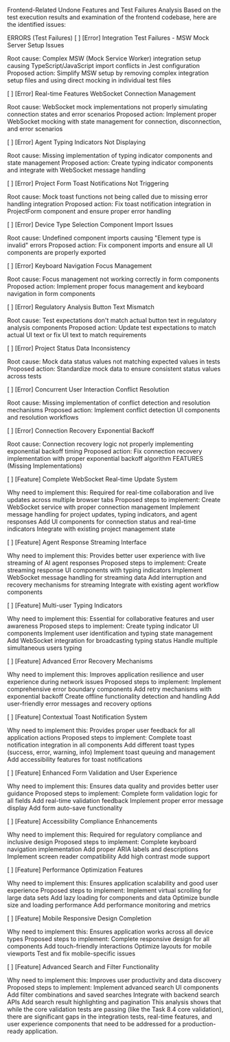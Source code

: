 Frontend-Related Undone Features and Test Failures Analysis
Based on the test execution results and examination of the frontend codebase, here are the identified issues:

ERRORS (Test Failures)
[ ] [Error] Integration Test Failures - MSW Mock Server Setup Issues

Root cause: Complex MSW (Mock Service Worker) integration setup causing TypeScript/JavaScript import conflicts in Jest configuration
Proposed action: Simplify MSW setup by removing complex integration setup files and using direct mocking in individual test files

[ ] [Error] Real-time Features WebSocket Connection Management

Root cause: WebSocket mock implementations not properly simulating connection states and error scenarios
Proposed action: Implement proper WebSocket mocking with state management for connection, disconnection, and error scenarios

[ ] [Error] Agent Typing Indicators Not Displaying

Root cause: Missing implementation of typing indicator components and state management
Proposed action: Create typing indicator components and integrate with WebSocket message handling

[ ] [Error] Project Form Toast Notifications Not Triggering

Root cause: Mock toast functions not being called due to missing error handling integration
Proposed action: Fix toast notification integration in ProjectForm component and ensure proper error handling

[ ] [Error] Device Type Selection Component Import Issues

Root cause: Undefined component imports causing "Element type is invalid" errors
Proposed action: Fix component imports and ensure all UI components are properly exported

[ ] [Error] Keyboard Navigation Focus Management

Root cause: Focus management not working correctly in form components
Proposed action: Implement proper focus management and keyboard navigation in form components

[ ] [Error] Regulatory Analysis Button Text Mismatch

Root cause: Test expectations don't match actual button text in regulatory analysis components
Proposed action: Update test expectations to match actual UI text or fix UI text to match requirements

[ ] [Error] Project Status Data Inconsistency

Root cause: Mock data status values not matching expected values in tests
Proposed action: Standardize mock data to ensure consistent status values across tests

[ ] [Error] Concurrent User Interaction Conflict Resolution

Root cause: Missing implementation of conflict detection and resolution mechanisms
Proposed action: Implement conflict detection UI components and resolution workflows

[ ] [Error] Connection Recovery Exponential Backoff

Root cause: Connection recovery logic not properly implementing exponential backoff timing
Proposed action: Fix connection recovery implementation with proper exponential backoff algorithm
FEATURES (Missing Implementations)

[ ] [Feature] Complete WebSocket Real-time Update System

Why need to implement this: Required for real-time collaboration and live updates across multiple browser tabs
Proposed steps to implement:
Create WebSocket service with proper connection management
Implement message handling for project updates, typing indicators, and agent responses
Add UI components for connection status and real-time indicators
Integrate with existing project management state

[ ] [Feature] Agent Response Streaming Interface

Why need to implement this: Provides better user experience with live streaming of AI agent responses
Proposed steps to implement:
Create streaming response UI components with typing indicators
Implement WebSocket message handling for streaming data
Add interruption and recovery mechanisms for streaming
Integrate with existing agent workflow components

[ ] [Feature] Multi-user Typing Indicators

Why need to implement this: Essential for collaborative features and user awareness
Proposed steps to implement:
Create typing indicator UI components
Implement user identification and typing state management
Add WebSocket integration for broadcasting typing status
Handle multiple simultaneous users typing

[ ] [Feature] Advanced Error Recovery Mechanisms

Why need to implement this: Improves application resilience and user experience during network issues
Proposed steps to implement:
Implement comprehensive error boundary components
Add retry mechanisms with exponential backoff
Create offline functionality detection and handling
Add user-friendly error messages and recovery options

[ ] [Feature] Contextual Toast Notification System

Why need to implement this: Provides proper user feedback for all application actions
Proposed steps to implement:
Complete toast notification integration in all components
Add different toast types (success, error, warning, info)
Implement toast queuing and management
Add accessibility features for toast notifications

[ ] [Feature] Enhanced Form Validation and User Experience

Why need to implement this: Ensures data quality and provides better user guidance
Proposed steps to implement:
Complete form validation logic for all fields
Add real-time validation feedback
Implement proper error message display
Add form auto-save functionality

[ ] [Feature] Accessibility Compliance Enhancements

Why need to implement this: Required for regulatory compliance and inclusive design
Proposed steps to implement:
Complete keyboard navigation implementation
Add proper ARIA labels and descriptions
Implement screen reader compatibility
Add high contrast mode support

[ ] [Feature] Performance Optimization Features

Why need to implement this: Ensures application scalability and good user experience
Proposed steps to implement:
Implement virtual scrolling for large data sets
Add lazy loading for components and data
Optimize bundle size and loading performance
Add performance monitoring and metrics

[ ] [Feature] Mobile Responsive Design Completion

Why need to implement this: Ensures application works across all device types
Proposed steps to implement:
Complete responsive design for all components
Add touch-friendly interactions
Optimize layouts for mobile viewports
Test and fix mobile-specific issues

[ ] [Feature] Advanced Search and Filter Functionality

Why need to implement this: Improves user productivity and data discovery
Proposed steps to implement:
Implement advanced search UI components
Add filter combinations and saved searches
Integrate with backend search APIs
Add search result highlighting and pagination
This analysis shows that while the core validation tests are passing (like the Task 8.4 core validation), there are significant gaps in the integration tests, real-time features, and user experience components that need to be addressed for a production-ready application.
